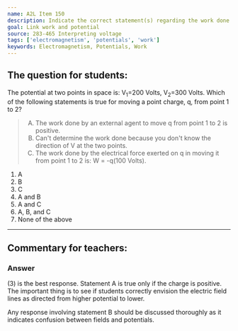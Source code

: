 ```yaml
---
name: A2L Item 150
description: Indicate the correct statement(s) regarding the work done moving a charge between to points having different electric potential.
goal: Link work and potential
source: 283-465 Interpreting voltage
tags: ['electromagnetism', 'potentials', 'work']
keywords: Electromagnetism, Potentials, Work
---
```


## The question for students:

The potential at two points in space is:  V<sub>1</sub>=200 Volts,
V<sub>2</sub>=300 Volts.  Which of the following statements is true for
moving a point charge, q, from point 1 to 2?

<blockquote> <ol type="A"> <li>The work done by an external agent to
move q from point 1 to 2 is positive.</li> <li>Can't determine the work
done because you don't know the direction of V at the two points.</li>
<li>The work done by the electrical force exerted on q in moving it from
point 1 to 2 is:  W&nbsp;=&nbsp;-q(100 Volts).</li> </ol> </blockquote>

1. A
2. B
3. C
4. A and B
5. A and C
6. A, B, and C
7. None of the above


<hr/>

## Commentary for teachers:

### Answer 

(3) is the best response. Statement A is true only if the charge
is positive. The important thing is to see if students correctly
envision the electric field lines as directed from higher potential to
lower.

Any response involving statement B should be discussed thoroughly as it
indicates confusion between fields and potentials.
